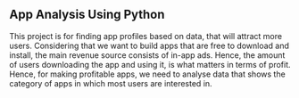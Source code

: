 ## App Analysis Using Python 
This project is for finding app profiles based on data, that will attract more users. Considering that we want to build apps that are free to download and install, the main revenue source consists of in-app ads. Hence, the amount of users downloading the app and using it, is what matters in terms of profit. Hence, for making profitable apps, we need to analyse data that shows the category of apps in which most users are interested in. 
